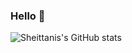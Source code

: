 ### Hello 👋

![Sheittanis's GitHub stats](https://github-readme-stats.vercel.app/api/top-langs/?username=sheittanis&layout=compact&theme=radical)


<!--
**Sheittanis/Sheittanis** is a ✨ _special_ ✨ repository because its `README.md` (this file) appears on your GitHub profile.

Here are some ideas to get you started:

- 🔭 I’m currently working on ...
- 🌱 I’m currently learning ...
- 👯 I’m looking to collaborate on ...
- 🤔 I’m looking for help with ...
- 💬 Ask me about ...
- 📫 How to reach me: ...
- 😄 Pronouns: ...
- ⚡ Fun fact: ...
-->
